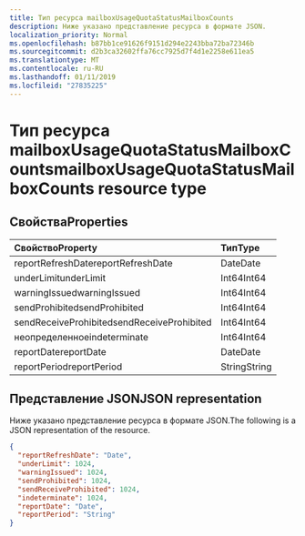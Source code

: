 ```yaml
---
title: Тип ресурса mailboxUsageQuotaStatusMailboxCounts
description: Ниже указано представление ресурса в формате JSON.
localization_priority: Normal
ms.openlocfilehash: b87bb1ce91626f9151d294e2243bba72ba72346b
ms.sourcegitcommit: d2b3ca32602ffa76cc7925d7f4d1e2258e611ea5
ms.translationtype: MT
ms.contentlocale: ru-RU
ms.lasthandoff: 01/11/2019
ms.locfileid: "27835225"
---
```

# <a name="mailboxusagequotastatusmailboxcounts-resource-type"></a><span data-ttu-id="87b04-103">Тип ресурса mailboxUsageQuotaStatusMailboxCounts</span><span class="sxs-lookup"><span data-stu-id="87b04-103">mailboxUsageQuotaStatusMailboxCounts resource type</span></span>

## <a name="properties"></a><span data-ttu-id="87b04-104">Свойства</span><span class="sxs-lookup"><span data-stu-id="87b04-104">Properties</span></span>

| <span data-ttu-id="87b04-105">Свойство</span><span class="sxs-lookup"><span data-stu-id="87b04-105">Property</span></span>              | <span data-ttu-id="87b04-106">Тип</span><span class="sxs-lookup"><span data-stu-id="87b04-106">Type</span></span>   |
| :-------------------- | :----- |
| <span data-ttu-id="87b04-107">reportRefreshDate</span><span class="sxs-lookup"><span data-stu-id="87b04-107">reportRefreshDate</span></span>     | <span data-ttu-id="87b04-108">Date</span><span class="sxs-lookup"><span data-stu-id="87b04-108">Date</span></span>   |
| <span data-ttu-id="87b04-109">underLimit</span><span class="sxs-lookup"><span data-stu-id="87b04-109">underLimit</span></span>            | <span data-ttu-id="87b04-110">Int64</span><span class="sxs-lookup"><span data-stu-id="87b04-110">Int64</span></span>  |
| <span data-ttu-id="87b04-111">warningIssued</span><span class="sxs-lookup"><span data-stu-id="87b04-111">warningIssued</span></span>         | <span data-ttu-id="87b04-112">Int64</span><span class="sxs-lookup"><span data-stu-id="87b04-112">Int64</span></span>  |
| <span data-ttu-id="87b04-113">sendProhibited</span><span class="sxs-lookup"><span data-stu-id="87b04-113">sendProhibited</span></span>        | <span data-ttu-id="87b04-114">Int64</span><span class="sxs-lookup"><span data-stu-id="87b04-114">Int64</span></span>  |
| <span data-ttu-id="87b04-115">sendReceiveProhibited</span><span class="sxs-lookup"><span data-stu-id="87b04-115">sendReceiveProhibited</span></span> | <span data-ttu-id="87b04-116">Int64</span><span class="sxs-lookup"><span data-stu-id="87b04-116">Int64</span></span>  |
| <span data-ttu-id="87b04-117">неопределенное</span><span class="sxs-lookup"><span data-stu-id="87b04-117">indeterminate</span></span>         | <span data-ttu-id="87b04-118">Int64</span><span class="sxs-lookup"><span data-stu-id="87b04-118">Int64</span></span>  |
| <span data-ttu-id="87b04-119">reportDate</span><span class="sxs-lookup"><span data-stu-id="87b04-119">reportDate</span></span>            | <span data-ttu-id="87b04-120">Date</span><span class="sxs-lookup"><span data-stu-id="87b04-120">Date</span></span>   |
| <span data-ttu-id="87b04-121">reportPeriod</span><span class="sxs-lookup"><span data-stu-id="87b04-121">reportPeriod</span></span>          | <span data-ttu-id="87b04-122">String</span><span class="sxs-lookup"><span data-stu-id="87b04-122">String</span></span> |

## <a name="json-representation"></a><span data-ttu-id="87b04-123">Представление JSON</span><span class="sxs-lookup"><span data-stu-id="87b04-123">JSON representation</span></span>

<span data-ttu-id="87b04-124">Ниже указано представление ресурса в формате JSON.</span><span class="sxs-lookup"><span data-stu-id="87b04-124">The following is a JSON representation of the resource.</span></span>

<!-- {
  "blockType": "resource",
  "@odata.type": "microsoft.graph.mailboxUsageQuotaStatusMailboxCounts"
} -->

```json
{
  "reportRefreshDate": "Date", 
  "underLimit": 1024, 
  "warningIssued": 1024, 
  "sendProhibited": 1024, 
  "sendReceiveProhibited": 1024, 
  "indeterminate": 1024, 
  "reportDate": "Date", 
  "reportPeriod": "String"
}
```
